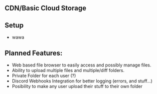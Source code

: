## CDN/Basic Cloud Storage

## Setup

- wawa

## Planned Features:

- Web based file browser to easily access and possibly manage files.
- Ability to upload multiple files and multiple/diff folders.
- Private Folder for each user (?)
- Discord Webhooks Integration for better logging (errors, and stuff...)
- Posibility to make any user upload their stuff to their own folder
